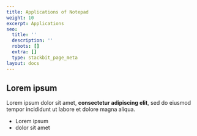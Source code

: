```yaml
---
title: Applications of Notepad
weight: 10
excerpt: Applications
seo:
  title: ''
  description: ''
  robots: []
  extra: []
  type: stackbit_page_meta
layout: docs
---
```

## Lorem ipsum

Lorem ipsum dolor sit amet, **consectetur adipiscing elit**, sed do eiusmod tempor incididunt ut labore et dolore magna aliqua.

- Lorem ipsum
- dolor sit amet